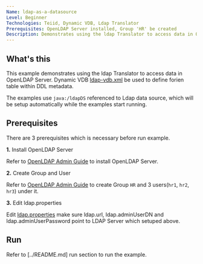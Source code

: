 ```yaml
---
Name: ldap-as-a-datasource
Level: Beginner
Technologies: Teiid, Dynamic VDB, Ldap Translator
Prerequisites: OpenLDAP Server installed, Group 'HR' be created
Description: Demonstrates using the ldap Translator to access data in OpenLDAP Server
---
```


## What's this

This example demonstrates using the ldap Translator to access data in OpenLDAP Server. Dynamic VDB [ldap-vdb.xml](src/main/resources/ldap-vdb.xml) be used to define forien table within DDL metadata.

The examples use `java:/ldapDS` referenced to Ldap data source, which will be setup automatically while the examples start running.

## Prerequisites

There are 3 prerequisites which is necessary before run example.

**1.** Install OpenLDAP Server

Refer to [OpenLDAP Admin Guide](http://www.openldap.org/doc/admin24/guide.html) to install OpenLDAP Server.

**2.** Create Group and User

Refer to [OpenLDAP Admin Guide](http://www.openldap.org/doc/admin24/guide.html) to create Group `HR` and 3 users(`hr1`, `hr2`, `hr3`) under it.

**3.** Edit ldap.properties

Edit [ldap.properties](src/main/resources/ldap.properties) make sure ldap.url, ldap.adminUserDN and ldap.adminUserPassword point to LDAP Server which setuped above.


## Run

Refer to [../README.md] run section to run the example.
